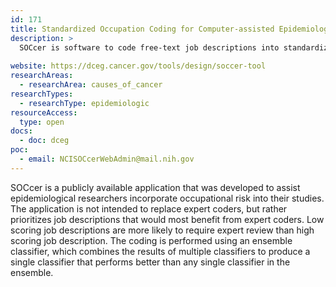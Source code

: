 ```yaml
---
id: 171
title: Standardized Occupation Coding for Computer-assisted Epidemiologic Research (SOCcer)
description: >
  SOCcer is software to code free-text job descriptions into standardized occupation classification codes to assist researchers in incorporating occupational risk factors into their studies.
  
website: https://dceg.cancer.gov/tools/design/soccer-tool
researchAreas:
  - researchArea: causes_of_cancer
researchTypes:
  - researchType: epidemiologic
resourceAccess:
  type: open
docs:
  - doc: dceg
poc:
  - email: NCISOCcerWebAdmin@mail.nih.gov
---
```

SOCcer is a publicly available application that was developed to assist epidemiological researchers incorporate occupational risk into their studies. The application is not intended to replace expert coders, but rather prioritizes job descriptions that would most benefit from expert coders. Low scoring job descriptions are more likely to require expert review than high scoring job description. The coding is performed using an ensemble classifier, which combines the results of multiple classifiers to produce a single classifier that performs better than any single classifier in the ensemble.
